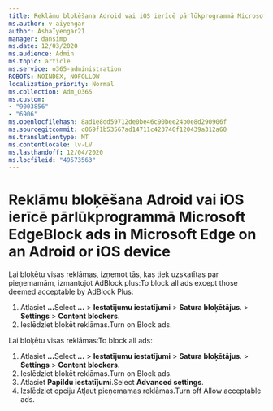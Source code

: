 ```yaml
---
title: Reklāmu bloķēšana Adroid vai iOS ierīcē pārlūkprogrammā Microsoft Edge
ms.author: v-aiyengar
author: AshaIyengar21
manager: dansimp
ms.date: 12/03/2020
ms.audience: Admin
ms.topic: article
ms.service: o365-administration
ROBOTS: NOINDEX, NOFOLLOW
localization_priority: Normal
ms.collection: Adm_O365
ms.custom:
- "9003856"
- "6906"
ms.openlocfilehash: 8ad1e8dd59712de0be46c90bee24b0e8d290906f
ms.sourcegitcommit: c069f1b53567ad14711c423740f120439a312a60
ms.translationtype: MT
ms.contentlocale: lv-LV
ms.lasthandoff: 12/04/2020
ms.locfileid: "49573563"
---
```

# <a name="block-ads-in-microsoft-edge-on-an-adroid-or-ios-device"></a><span data-ttu-id="5b085-102">Reklāmu bloķēšana Adroid vai iOS ierīcē pārlūkprogrammā Microsoft Edge</span><span class="sxs-lookup"><span data-stu-id="5b085-102">Block ads in Microsoft Edge on an Adroid or iOS device</span></span>

<span data-ttu-id="5b085-103">Lai bloķētu visas reklāmas, izņemot tās, kas tiek uzskatītas par pieņemamām, izmantojot AdBlock plus:</span><span class="sxs-lookup"><span data-stu-id="5b085-103">To block all ads except those deemed acceptable by AdBlock Plus:</span></span>
1. <span data-ttu-id="5b085-104">Atlasiet **...**</span><span class="sxs-lookup"><span data-stu-id="5b085-104">Select **…**</span></span><span data-ttu-id="5b085-105"> > **Iestatījumu iestatījumi**  >  **Satura bloķētājus**.</span><span class="sxs-lookup"><span data-stu-id="5b085-105"> > **Settings** > **Content blockers**.</span></span>
2. <span data-ttu-id="5b085-106">Ieslēdziet bloķēt reklāmas.</span><span class="sxs-lookup"><span data-stu-id="5b085-106">Turn on Block ads.</span></span>

<span data-ttu-id="5b085-107">Lai bloķētu visas reklāmas:</span><span class="sxs-lookup"><span data-stu-id="5b085-107">To block all ads:</span></span>
1. <span data-ttu-id="5b085-108">Atlasiet **...**</span><span class="sxs-lookup"><span data-stu-id="5b085-108">Select **…**</span></span><span data-ttu-id="5b085-109"> > **Iestatījumu iestatījumi**  >  **Satura bloķētājus**.</span><span class="sxs-lookup"><span data-stu-id="5b085-109"> > **Settings** > **Content blockers**.</span></span>
2. <span data-ttu-id="5b085-110">Ieslēdziet bloķēt reklāmas.</span><span class="sxs-lookup"><span data-stu-id="5b085-110">Turn on Block ads.</span></span>
3. <span data-ttu-id="5b085-111">Atlasiet **Papildu iestatījumi**.</span><span class="sxs-lookup"><span data-stu-id="5b085-111">Select **Advanced settings**.</span></span>
4. <span data-ttu-id="5b085-112">Izslēdziet opciju Atļaut pieņemamas reklāmas.</span><span class="sxs-lookup"><span data-stu-id="5b085-112">Turn off Allow acceptable ads.</span></span>